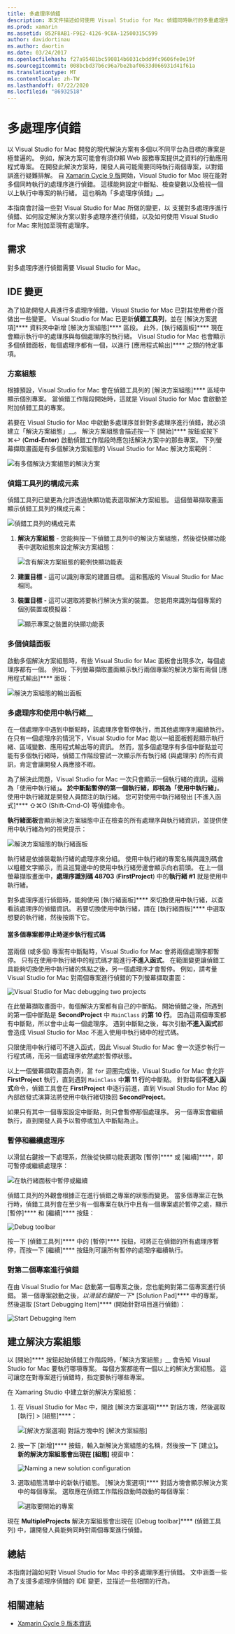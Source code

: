 ```yaml
---
title: 多處理序偵錯
description: 本文件描述如何使用 Visual Studio for Mac 偵錯同時執行的多重處理序。 例如，此功能可用來同時偵錯行動應用程式和 Web 服務專案。
ms.prod: xamarin
ms.assetid: 852F8AB1-F9E2-4126-9C8A-12500315C599
author: davidortinau
ms.author: daortin
ms.date: 03/24/2017
ms.openlocfilehash: f27a95481bc590814b6031cbdd9fc9606fe0e19f
ms.sourcegitcommit: 008bcbd37b6c96a7be2baf0633d066931d41f61a
ms.translationtype: MT
ms.contentlocale: zh-TW
ms.lasthandoff: 07/22/2020
ms.locfileid: "86932518"
---
```

# <a name="multi-process-debugging"></a>多處理序偵錯

以 Visual Studio for Mac 開發的現代解決方案有多個以不同平台為目標的專案是極普遍的。 例如，解決方案可能會有須仰賴 Web 服務專案提供之資料的行動應用程式專案。 在開發此解決方案時，開發人員可能需要同時執行兩個專案，以對錯誤進行疑難排解。 自 [Xamarin Cycle 9 版](https://releases.xamarin.com/stable-release-cycle-9/)開始，Visual Studio for Mac 現在能對多個同時執行的處理序進行偵錯。 這樣能夠設定中斷點、檢查變數以及檢視一個以上執行中專案的執行緒。 這也稱為「多處理序偵錯」__。 

本指南會討論一些對 Visual Studio for Mac 所做的變更，以 支援對多處理序進行偵錯、如何設定解決方案以對多處理序進行偵錯，以及如何使用 Visual Studio for Mac 來附加至現有處理序。

## <a name="requirements"></a>需求

對多處理序進行偵錯需要 Visual Studio for Mac。

## <a name="ide-changes"></a>IDE 變更

為了協助開發人員進行多處理序偵錯，Visual Studio for Mac 已對其使用者介面做出一些變更。 Visual Studio for Mac 已更新**偵錯工具列**，並在 [解決方案選項]**** 資料夾中新增 [解決方案組態]**** 區段。 此外，[執行緒面板]**** 現在會顯示執行中的處理序與每個處理序的執行緒。 Visual Studio for Mac 也會顯示多個偵錯面板，每個處理序都有一個，以進行 [應用程式輸出]**** 之類的特定事項。

### <a name="solution-configurations"></a>方案組態

根據預設，Visual Studio for Mac 會在偵錯工具列的 [解決方案組態]**** 區域中顯示個別專案。 當偵錯工作階段開始時，這就是 Visual Studio for Mac 會啟動並附加偵錯工具的專案。

若要在 Visual Studio for Mac 中啟動多處理序並針對多處理序進行偵錯，就必須建立「解決方案組態」__。 解決方案組態會描述按一下 [開始]**** 按鈕或按下 &#8984;&#8617; (**Cmd-Enter**) 啟動偵錯工作階段時應包括解決方案中的那些專案。 下列螢幕擷取畫面是有多個解決方案組態的 Visual Studio for Mac 解決方案範例：

![有多個解決方案組態的解決方案](multi-process-debugging-images/mpd01-xs.png)

### <a name="parts-of-the-debug-toolbar"></a>偵錯工具列的構成元素

偵錯工具列已變更為允許透過快顯功能表選取解決方案組態。 這個螢幕擷取畫面顯示偵錯工具列的構成元素：

![偵錯工具列的構成元素](multi-process-debugging-images/mpd02-xs.png)

1. **解決方案組態** - 您能夠按一下偵錯工具列中的解決方案組態，然後從快顯功能表中選取組態來設定解決方案組態：

    ![含有解決方案組態的範例快顯功能表](multi-process-debugging-images/mpd03-xs.png)

2. **建置目標** - 這可以識別專案的建置目標。 這和舊版的 Visual Studio for Mac 相同。
3. **裝置目標** - 這可以選取將要執行解決方案的裝置。 您能用來識別每個專案的個別裝置或模擬器：

    ![顯示專案之裝置的快顯功能表](multi-process-debugging-images/mpd04-xs.png)

### <a name="multiple-debug-pads"></a>多個偵錯面板

啟動多個解決方案組態時，有些 Visual Studio for Mac 面板會出現多次，每個處理序都有一個。 例如，下列螢幕擷取畫面顯示執行兩個專案的解決方案有兩個 [應用程式輸出]**** 面板：

![解決方案組態的輸出面板](multi-process-debugging-images/mpd05-xs.png)

### <a name="multiple-processes-and-the-_active-thread_"></a>多處理序和使用中執行緒__

在一個處理序中遇到中斷點時，該處理序會暫停執行，而其他處理序則繼續執行。 在只有一個處理序的情況下，Visual Studio for Mac 能以一組面板輕鬆顯示執行緒、區域變數、應用程式輸出等的資訊。 然而，當多個處理序有多個中斷點並可能有多個執行緒時，偵錯工作階段嘗試一次顯示所有執行緒 (與處理序) 的所有資訊，肯定會讓開發人員應接不暇。

為了解決此問題，Visual Studio for Mac 一次只會顯示一個執行緒的資訊，這稱為「使用中執行緒」__。 於中斷點暫停的第一個執行緒，即視為「使用中執行緒」__。 使用中執行緒就是開發人員關注的執行緒。 您可對使用中執行緒發出 [不進入函式]**** &#8679;&#8984;O (Shift-Cmd-O) 等偵錯命令。

**執行緒面板**會顯示解決方案組態中正在檢查的所有處理序與執行緒資訊，並提供使用中執行緒為何的視覺提示：

![解決方案組態的執行緒面板](multi-process-debugging-images/mpd06-xs.png)

執行緒是依據裝載執行緒的處理序來分組。 使用中執行緒的專案名稱與識別碼會以粗體文字顯示，而且巡覽邊中的使用中執行緒旁邊會顯示向右箭頭。 在上一個螢幕擷取畫面中，**處理序識別碼 48703** (**FirstProject**) 中的**執行緒 #1** 就是使用中執行緒。

對多處理序進行偵錯時，能夠使用 [執行緒面板]**** 來切換使用中執行緒，以查看該處理序的偵錯資訊。 若要切換使用中執行緒，請在 [執行緒面板]**** 中選取想要的執行緒，然後按兩下它。

#### <a name="stepping-through-code-when-multiple-projects-are-stopped"></a>當多個專案都停止時逐步執行程式碼

當兩個 (或多個) 專案有中斷點時，Visual Studio for Mac 會將兩個處理序都暫停。 只有在使用中執行緒中的程式碼才能進行**不進入函式**。 在範圍變更讓偵錯工具能夠切換使用中執行緒的焦點之後，另一個處理序才會暫停。 例如，請考量 Visual Studio for Mac 對兩個專案進行偵錯的下列螢幕擷取畫面：

![](multi-process-debugging-images/mpd09-xs.png  "Visual Studio for Mac debugging two projects")

在此螢幕擷取畫面中，每個解決方案都有自己的中斷點。 開始偵錯之後，所遇到的第一個中斷點是 **SecondProject** 中 `MainClass` 的**第 10 行**。 因為這兩個專案都有中斷點，所以會中止每一個處理序。 遇到中斷點之後，每次引動**不進入函式**都會造成 Visual Studio for Mac 不進入使用中執行緒中的程式碼。

只限使用中執行緒可不進入函式，因此 Visual Studio for Mac 會一次逐步執行一行程式碼，而另一個處理序依然處於暫停狀態。

以上一個螢幕擷取畫面為例，當 `for` 迴圈完成後，Visual Studio for Mac 會允許 **FirstProject** 執行，直到遇到 `MainClass` 中**第 11 行**的中斷點。 針對每個**不進入函式**命令，偵錯工具會在 **FirstProject** 中逐行前進，直到 Visual Studio for Mac 的內部啟發式演算法將使用中執行緒切換回 **SecondProject**。

如果只有其中一個專案設定中斷點，則只會暫停那個處理序。 另一個專案會繼續執行，直到開發人員予以暫停或加入中斷點為止。

### <a name="pausing-and-resuming-a-processes"></a>暫停和繼續處理序

以滑鼠右鍵按一下處理系，然後從快顯功能表選取 [暫停]**** 或 [繼續]****，即可暫停或繼續處理序：

![在執行緒面板中暫停或繼續](multi-process-debugging-images/mpd08-xs.png)

偵錯工具列的外觀會根據正在進行偵錯之專案的狀態而變更。 當多個專案正在執行時，偵錯工具列會在至少有一個專案在執行中且有一個專案處於暫停之處，顯示 [暫停]**** 和 [繼續]**** 按鈕：

![](multi-process-debugging-images/mpd07-xs.png  "Debug toolbar")

按一下 [偵錯工具列]**** 中的 [暫停]**** 按鈕，可將正在偵錯的所有處理序暫停，而按一下 [繼續]**** 按鈕則可讓所有暫停的處理序繼續執行。

### <a name="debugging-a-second-project"></a>對第二個專案進行偵錯

在由 Visual Studio for Mac 啟動第一個專案之後，您也能夠對第二個專案進行偵錯。 第一個專案啟動之後，*以滑鼠右鍵按一下** [Solution Pad]**** 中的專案，然後選取 [Start Debugging Item]**** \(開始針對項目進行偵錯\)：

![](multi-process-debugging-images/mpd13-xs.png  "Start Debugging Item")

## <a name="creating-a-solution-configuration"></a>建立解決方案組態

以 [開始]**** 按鈕起始偵錯工作階段時，「解決方案組態」__ 會告知 Visual Studio for Mac 要執行哪項專案。 每個方案都能有一個以上的解決方案組態。 這可讓您在對專案進行偵錯時，指定要執行哪些專案。

在 Xamaring Studio 中建立新的解決方案組態：

1. 在 Visual Studio for Mac 中，開啟 [解決方案選項]**** 對話方塊，然後選取 [執行] > [組態]****：

    ![[解決方案選項] 對話方塊中的 [解決方案組態]](multi-process-debugging-images/mpd10-xs.png)

2. 按一下 [新增]**** 按鈕，輸入新解決方案組態的名稱，然後按一下 [建立]****。 新的解決方案組態會出現在 [組態]**** 視窗中：

    ![](multi-process-debugging-images/mpd11-xs.png  "Naming a new solution configuration")

3. 選取組態清單中的新執行組態。 [解決方案選項]**** 對話方塊會顯示解決方案中的每個專案。 選取應在偵錯工作階段啟動時啟動的每個專案：

    ![選取要開始的專案](multi-process-debugging-images/mpd12-xs.png)

現在 **MultipleProjects** 解決方案組態會出現在 [Debug toolbar]**** \(偵錯工具列\) 中，讓開發人員能夠同時對兩個專案進行偵錯。

## <a name="summary"></a>總結

本指南討論如何對 Visual Studio for Mac 中的多處理序進行偵錯。 文中涵蓋一些為了支援多處理序偵錯的 IDE 變更，並描述一些相關的行為。

## <a name="related-links"></a>相關連結

- [Xamarin Cycle 9 版本資訊](https://releases.xamarin.com/stable-release-cycle-9/)
